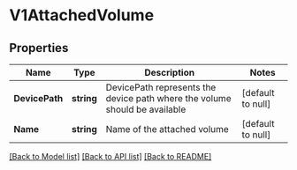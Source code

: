 # V1AttachedVolume

## Properties
Name | Type | Description | Notes
------------ | ------------- | ------------- | -------------
**DevicePath** | **string** | DevicePath represents the device path where the volume should be available | [default to null]
**Name** | **string** | Name of the attached volume | [default to null]

[[Back to Model list]](../README.md#documentation-for-models) [[Back to API list]](../README.md#documentation-for-api-endpoints) [[Back to README]](../README.md)


